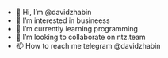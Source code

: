 - 👋 Hi, I’m @davidzhabin
- 👀 I’m interested in busineess
- 🌱 I’m currently learning programming 
- 💞️ I’m looking to collaborate on ntz.team
- 📫 How to reach me telegram @davidzhabin

<!---
davidzhabin/davidzhabin is a ✨ special ✨ repository because its `README.md` (this file) appears on your GitHub profile.
You can click the Preview link to take a look at your changes.
--->
